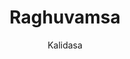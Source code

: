 ---
title: "Raghuvamsa"
author: ["Kalidasa"]
year: 500
language: ["Sanskrit", "English"]
genre: ["Epic Poetry", "Classical Literature", "Mahakavya"]
description: "Kalidasa's Raghuvamsa chronicles the illustrious Raghu dynasty across nineteen cantos, tracing the lineage from King Dilipa through Rama and his descendants. Composed in twenty-one distinct Sanskrit meters, this mahakavya exemplifies classical kavya at its finest, blending royal genealogy with profound meditations on dharma, statecraft, romantic love, and cosmic order. The narrative moves from Dilipa's childlessness and devotion to the celestial cow Nandini, through Raghu's world conquests, Aja's tragic romance with Indumati, Dasharatha's reign, the complete Ramayana arc, and concludes with later descendants including the dissolute Agnivarna, demonstrating the cyclical rise and fall of dynasties."
collections: ['classical-literature', 'epic-poetry', 'sanskrit-drama', 'devotional-literature', 'philosophy']
sources:
  - name: "Internet Archive (1886 edition)"
    url: "https://archive.org/details/RaghuvamsaOfKalidasa1886"
    type: "other"
  - name: "Internet Archive (with Mallinatha commentary, 1883)"
    url: "https://archive.org/details/raghuvamsaofkali00kliduoft"
    type: "other"
  - name: "Project Gutenberg"
    url: "https://www.gutenberg.org/ebooks/16659"
    type: "other"
references:
  - name: "Wikipedia: Kalidasa"
    url: "https://en.wikipedia.org/wiki/Kalidasa"
    type: "wikipedia"
  - name: "Wikipedia: Raghuvamsa"
    url: "https://en.wikipedia.org/wiki/Raghuvamsa"
    type: "wikipedia"
  - name: "Wikipedia: Mahakavya"
    url: "https://en.wikipedia.org/wiki/Mahakavya"
    type: "wikipedia"
  - name: "Wikipedia: Sanskrit literature"
    url: "https://en.wikipedia.org/wiki/Sanskrit_literature"
    type: "wikipedia"
  - name: "Wikipedia: Raghu"
    url: "https://en.wikipedia.org/wiki/Raghu"
    type: "wikipedia"
  - name: "Open Library: Raghuvamsa year"
    url: "https://openlibrary.org/search?q=Raghuvamsa+year+500+language+Sanskrit+English+Kalidasa"
    type: "other"
featured: false
publishDate: 2025-10-30
tags: ['classical-literature', 'poetry-collection', 'epic']
---